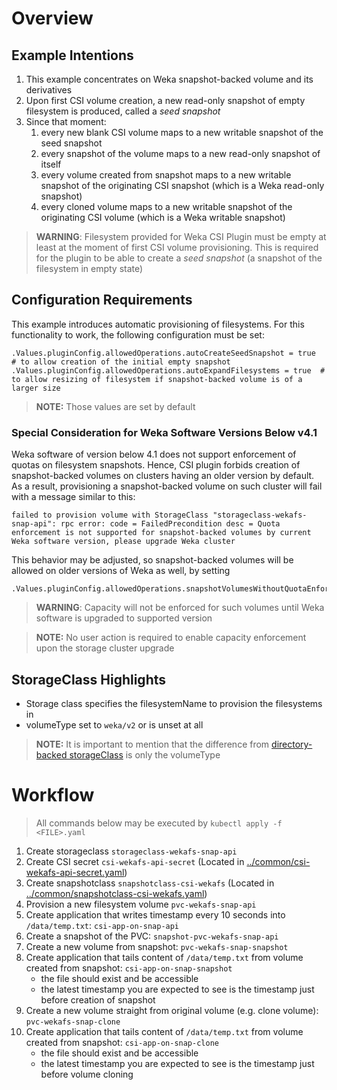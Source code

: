 # Overview
## Example Intentions
1. This example concentrates on Weka snapshot-backed volume and its derivatives
2. Upon first CSI volume creation, a new read-only snapshot of empty filesystem is produced, called a _seed snapshot_
3. Since that moment:
   1. every new blank CSI volume maps to a new writable snapshot of the seed snapshot
   2. every snapshot of the volume maps to a new read-only snapshot of itself
   3. every volume created from snapshot maps to a new writable snapshot of the originating CSI snapshot (which is a Weka read-only snapshot)
   4. every cloned volume maps to a new writable snapshot of the originating CSI volume (which is a Weka writable snapshot)

> **WARNING**: Filesystem provided for Weka CSI Plugin must be empty at least at the moment of first CSI volume provisioning.
  This is required for the plugin to be able to create a _seed snapshot_ (a snapshot of the filesystem in empty state)  

## Configuration Requirements
This example introduces automatic provisioning of filesystems. For this functionality to work, the following configuration must be set:
```
.Values.pluginConfig.allowedOperations.autoCreateSeedSnapshot = true  # to allow creation of the initial empty snapshot
.Values.pluginConfig.allowedOperations.autoExpandFilesystems = true  # to allow resizing of filesystem if snapshot-backed volume is of a larger size
```
> **NOTE:** Those values are set by default

### Special Consideration for Weka Software Versions Below v4.1
Weka software of version below 4.1 does not support enforcement of quotas on filesystem snapshots.
Hence, CSI plugin forbids creation of snapshot-backed volumes on clusters having an older version by default.
As a result, provisioning a snapshot-backed volume on such cluster will fail with a message similar to this:
```text
failed to provision volume with StorageClass "storageclass-wekafs-snap-api": rpc error: code = FailedPrecondition desc = Quota enforcement is not supported for snapshot-backed volumes by current Weka software version, please upgrade Weka cluster
```
This behavior may be adjusted, so snapshot-backed volumes will be allowed on older versions of Weka as well, by setting
```
.Values.pluginConfig.allowedOperations.snapshotVolumesWithoutQuotaEnforcement=true
```

> **WARNING**: Capacity will not be enforced for such volumes until Weka software is upgraded to supported version

> **NOTE:** No user action is required to enable capacity enforcement upon the storage cluster upgrade

## StorageClass Highlights
- Storage class specifies the filesystemName to provision the filesystems in
- volumeType set to `weka/v2` or is unset at all

> **NOTE:** It is important to mention that the difference from [directory-backed storageClass](../dynamic_directory/storageclass-wekafs-dir-api.yaml) 
> is only the volumeType


# Workflow
> All commands below may be executed by `kubectl apply -f <FILE>.yaml`
1. Create storageclass `storageclass-wekafs-snap-api`
2. Create CSI secret `csi-wekafs-api-secret`  (Located in [../common/csi-wekafs-api-secret.yaml](../common/csi-wekafs-api-secret.yaml)) 
3. Create snapshotclass `snapshotclass-csi-wekafs` (Located in [../common/snapshotclass-csi-wekafs.yaml](../common/snapshotclass-csi-wekafs.yaml))
4. Provision a new filesystem volume `pvc-wekafs-snap-api`
5. Create application that writes timestamp every 10 seconds into `/data/temp.txt`: `csi-app-on-snap-api`
6. Create a snapshot of the PVC: `snapshot-pvc-wekafs-snap-api`
7. Create a new volume from snapshot: `pvc-wekafs-snap-snapshot`
8. Create application that tails content of `/data/temp.txt` from volume created from snapshot: `csi-app-on-snap-snapshot`
   - the file should exist and be accessible
   - the latest timestamp you are expected to see is the timestamp just before creation of snapshot
9. Create a new volume straight from original volume (e.g. clone volume): `pvc-wekafs-snap-clone`
10. Create application that tails content of `/data/temp.txt` from volume created from snapshot: `csi-app-on-snap-clone`
    - the file should exist and be accessible
    - the latest timestamp you are expected to see is the timestamp just before volume cloning
